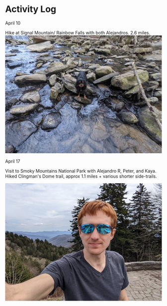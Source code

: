 # Activity Log

April 10

Hike at Signal Mountain/ Rainbow Falls with both Alejandros. 2.6 miles.
![](./media/2022-04-10-Signal-Mountain.jpg)

April 17

Visit to Smoky Mountains National Park with Alejandro R, Peter, and Kaya. Hiked Clingman's Dome trail, approx 1.1 miles + various shorter side-trails.

![](./media/2022-04-17-Smoky-Mountains.jpg)

